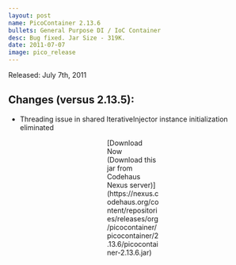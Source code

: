 ```yaml
---
layout: post
name: PicoContainer 2.13.6
bullets: General Purpose DI / IoC Container
desc: Bug fixed. Jar Size - 319K.
date: 2011-07-07
image: pico_release
---
```

Released: July 7th, 2011

## Changes (versus 2.13.5):

-   Threading issue in shared IterativeInjector instance initialization eliminated

<p class="callout" style="width: 7.5em; margin: 0 auto;">
[Download Now (Download this jar from Codehaus Nexus server)](https://nexus.codehaus.org/content/repositories/releases/org/picocontainer/picocontainer/2.13.6/picocontainer-2.13.6.jar)
</p>

